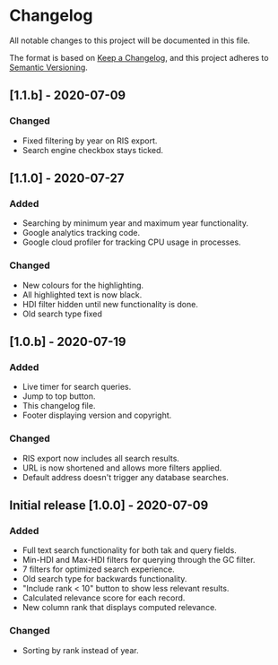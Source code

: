 # Changelog

All notable changes to this project will be documented in this file.

The format is based on [Keep a Changelog](https://keepachangelog.com/en/1.0.0/),
and this project adheres to [Semantic Versioning](https://semver.org/spec/v2.0.0.html).

## [1.1.b] - 2020-07-09

### Changed

- Fixed filtering by year on RIS export.
- Search engine checkbox stays ticked.

## [1.1.0] - 2020-07-27

### Added

- Searching by minimum year and maximum year functionality.
- Google analytics tracking code.
- Google cloud profiler for tracking CPU usage in processes.


### Changed

- New colours for the highlighting.
- All highlighted text is now black.
- HDI filter hidden until new functionality is done.
- Old search type fixed

## [1.0.b] - 2020-07-19

### Added

- Live timer for search queries.
- Jump to top button.
- This changelog file.
- Footer displaying version and copyright.

### Changed

- RIS export now includes all search results.
- URL is now shortened and allows more filters applied.
- Default address doesn't trigger any database searches.

## Initial release [1.0.0] - 2020-07-09

### Added

- Full text search functionality for both tak and query fields.
- Min-HDI and Max-HDI filters for querying through the GC filter.
- 7 filters for optimized search experience.
- Old search type for backwards functionality.
- "Include rank < 10" button to show less relevant results.
- Calculated relevance score for each record.
- New column rank that displays computed relevance.

### Changed

- Sorting by rank instead of year.
